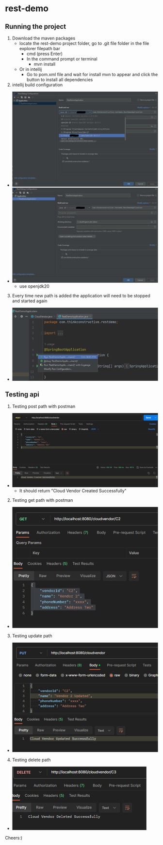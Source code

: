# rest-demo
 
## Running the project
1. Download the maven packages
    - locate the rest-demo project folder, go to .git file folder
      in the file explorer filepath bar 
      - cmd (press Enter)
      - In the command prompt or terminal
        - mvn install
    - Or in intellij
      - Go to pom.xml file and wait for install mvn to appear and click the button to install all dependencies
1. intellij build configuration
- ![img_4.png](img_4.png)
- ![img_5.png](img_5.png)
  - use openjdk20
3. Every time new path is added the application will need to be stopped and started again
- ![img.png](img.png)

## Testing api
1. Testing post path with postman
- ![img_1.png](img_1.png)
  - It should return "Cloud Vendor Created Successfully"
2. Testing get path with postman
- ![img_2.png](img_2.png)
3. Testing update path
- ![img_3.png](img_3.png)
4. Testing delete path
- ![img_6.png](img_6.png)

Cheers:)
